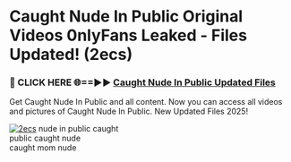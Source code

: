 # Caught Nude In Public Original Videos 0nlyFans Leaked - Files Updated! (2ecs)

<h3>🔴 CLICK HERE 🌐==►► <a href="https://tinyurl.com/5h6xmrr3" rel="nofollow">Caught Nude In Public Updated Files</a></h3>

Get Caught Nude In Public and all content. Now you can access all videos and pictures of Caught Nude In Public. New Updated Files 2025!

[![2ecs](https://i.imgur.com/KVD873Z.gif)](https://tinyurl.com/5h6xmrr3)
nude in public caught<br>
public caught nude<br>
caught mom nude